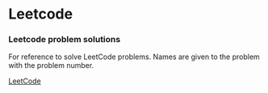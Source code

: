 # Leetcode

### Leetcode problem solutions

For reference to solve LeetCode problems.
Names are given to the problem with the problem number.

[LeetCode](https://leetcode.com/)

